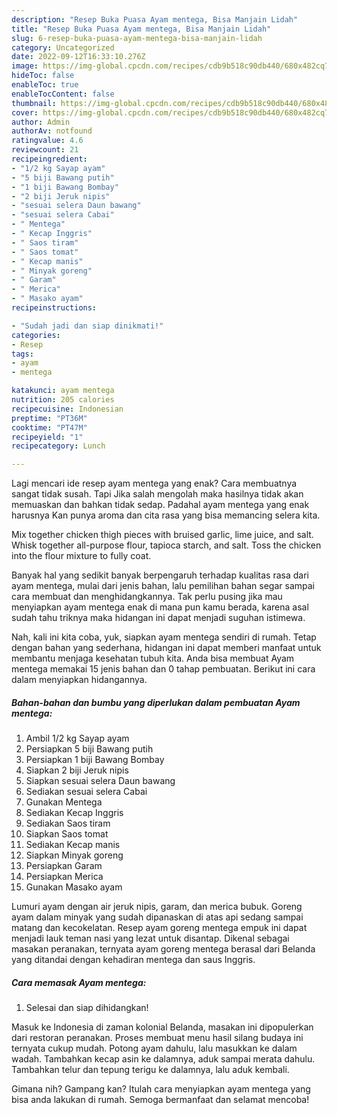 ```yaml
---
description: "Resep Buka Puasa Ayam mentega, Bisa Manjain Lidah"
title: "Resep Buka Puasa Ayam mentega, Bisa Manjain Lidah"
slug: 6-resep-buka-puasa-ayam-mentega-bisa-manjain-lidah
category: Uncategorized
date: 2022-09-12T16:33:10.276Z
image: https://img-global.cpcdn.com/recipes/cdb9b518c90db440/680x482cq70/ayam-mentega-foto-resep-utama.jpg
hideToc: false
enableToc: true
enableTocContent: false
thumbnail: https://img-global.cpcdn.com/recipes/cdb9b518c90db440/680x482cq70/ayam-mentega-foto-resep-utama.jpg
cover: https://img-global.cpcdn.com/recipes/cdb9b518c90db440/680x482cq70/ayam-mentega-foto-resep-utama.jpg
author: Admin
authorAv: notfound
ratingvalue: 4.6
reviewcount: 21
recipeingredient:
- "1/2 kg Sayap ayam"
- "5 biji Bawang putih"
- "1 biji Bawang Bombay"
- "2 biji Jeruk nipis"
- "sesuai selera Daun bawang"
- "sesuai selera Cabai"
- " Mentega"
- " Kecap Inggris"
- " Saos tiram"
- " Saos tomat"
- " Kecap manis"
- " Minyak goreng"
- " Garam"
- " Merica"
- " Masako ayam"
recipeinstructions:

- "Sudah jadi dan siap dinikmati!"
categories:
- Resep
tags:
- ayam
- mentega

katakunci: ayam mentega 
nutrition: 205 calories
recipecuisine: Indonesian
preptime: "PT36M"
cooktime: "PT47M"
recipeyield: "1"
recipecategory: Lunch

---
```



Lagi mencari ide resep ayam mentega yang enak? Cara membuatnya sangat tidak susah. Tapi Jika salah mengolah maka hasilnya tidak akan memuaskan dan bahkan tidak sedap. Padahal ayam mentega yang enak harusnya Kan punya aroma dan cita rasa yang bisa memancing selera kita.


Mix together chicken thigh pieces with bruised garlic, lime juice, and salt. Whisk together all-purpose flour, tapioca starch, and salt. Toss the chicken into the flour mixture to fully coat.

Banyak hal yang sedikit banyak berpengaruh terhadap kualitas rasa dari ayam mentega, mulai dari jenis bahan, lalu pemilihan bahan segar sampai cara membuat dan menghidangkannya. Tak perlu pusing jika mau menyiapkan ayam mentega enak di mana pun kamu berada, karena asal sudah tahu triknya maka hidangan ini dapat menjadi suguhan istimewa.


Nah, kali ini kita coba, yuk, siapkan ayam mentega sendiri di rumah. Tetap dengan bahan yang sederhana, hidangan ini dapat memberi manfaat untuk membantu menjaga kesehatan tubuh kita. Anda bisa membuat Ayam mentega memakai 15 jenis bahan dan 0 tahap pembuatan. Berikut ini cara dalam menyiapkan hidangannya.

<!--inarticleads1-->

##### Bahan-bahan dan bumbu yang diperlukan dalam pembuatan Ayam mentega:

1. Ambil 1/2 kg Sayap ayam
1. Persiapkan 5 biji Bawang putih
1. Persiapkan 1 biji Bawang Bombay
1. Siapkan 2 biji Jeruk nipis
1. Siapkan sesuai selera Daun bawang
1. Sediakan sesuai selera Cabai
1. Gunakan  Mentega
1. Sediakan  Kecap Inggris
1. Sediakan  Saos tiram
1. Siapkan  Saos tomat
1. Sediakan  Kecap manis
1. Siapkan  Minyak goreng
1. Persiapkan  Garam
1. Persiapkan  Merica
1. Gunakan  Masako ayam


Lumuri ayam dengan air jeruk nipis, garam, dan merica bubuk. Goreng ayam dalam minyak yang sudah dipanaskan di atas api sedang sampai matang dan kecokelatan. Resep ayam goreng mentega empuk ini dapat menjadi lauk teman nasi yang lezat untuk disantap. Dikenal sebagai masakan peranakan, ternyata ayam goreng mentega berasal dari Belanda yang ditandai dengan kehadiran mentega dan saus Inggris. 

<!--inarticleads2-->

##### Cara memasak Ayam mentega:


1. Selesai dan siap dihidangkan!

Masuk ke Indonesia di zaman kolonial Belanda, masakan ini dipopulerkan dari restoran peranakan. Proses membuat menu hasil silang budaya ini ternyata cukup mudah. Potong ayam dahulu, lalu masukkan ke dalam wadah. Tambahkan kecap asin ke dalamnya, aduk sampai merata dahulu. Tambahkan telur dan tepung terigu ke dalamnya, lalu aduk kembali. 

Gimana nih? Gampang kan? Itulah cara menyiapkan ayam mentega yang bisa anda lakukan di rumah. Semoga bermanfaat dan selamat mencoba!
